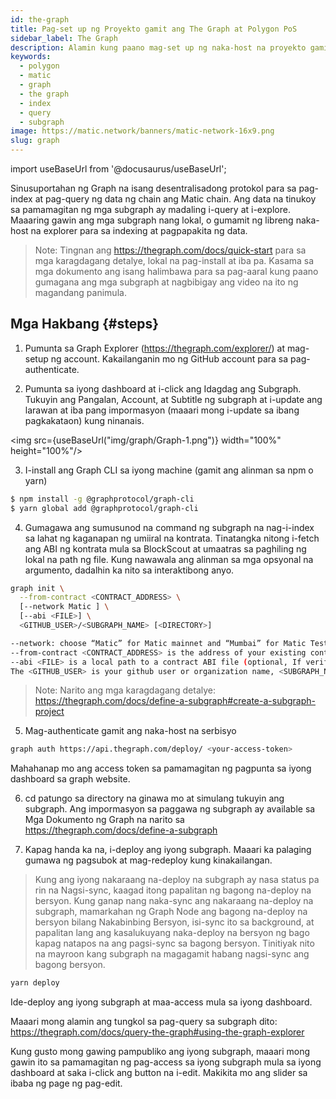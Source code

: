 ```yaml
---
id: the-graph
title: Pag-set up ng Proyekto gamit ang The Graph at Polygon PoS
sidebar_label: The Graph
description: Alamin kung paano mag-set up ng naka-host na proyekto gamit ang The Graph at Polygon.
keywords:
  - polygon
  - matic
  - graph
  - the graph
  - index
  - query
  - subgraph
image: https://matic.network/banners/matic-network-16x9.png
slug: graph
---
```


import useBaseUrl from '@docusaurus/useBaseUrl';

Sinusuportahan ng Graph na isang desentralisadong protokol para sa pag-index at pag-query ng data ng chain ang Matic chain. Ang data na tinukoy sa pamamagitan ng mga subgraph ay madaling i-query at i-explore. Maaaring gawin ang mga subgraph nang lokal, o gumamit ng libreng naka-host na explorer para sa indexing at pagpapakita ng data.

> Note: Tingnan ang https://thegraph.com/docs/quick-start para sa mga karagdagang detalye, lokal na pag-install at iba pa. Kasama sa mga dokumento ang isang halimbawa para sa pag-aaral kung paano gumagana ang mga subgraph at nagbibigay ang video na ito ng magandang panimula.

## Mga Hakbang {#steps}

1. Pumunta sa Graph Explorer (https://thegraph.com/explorer/) at mag-setup ng account. Kakailanganin mo ng GitHub account para sa pag-authenticate.

2. Pumunta sa iyong dashboard at i-click ang Idagdag ang Subgraph. Tukuyin ang Pangalan, Account, at Subtitle ng subgraph at i-update ang larawan at iba pang impormasyon (maaari mong i-update sa ibang pagkakataon) kung ninanais.

<img src={useBaseUrl("img/graph/Graph-1.png")} width="100%" height="100%"/>


3. I-install ang Graph CLI sa iyong machine (gamit ang alinman sa npm o yarn)

```bash
$ npm install -g @graphprotocol/graph-cli
$ yarn global add @graphprotocol/graph-cli
```

4. Gumagawa ang sumusunod na command ng subgraph na nag-i-index sa lahat ng kaganapan ng umiiral na kontrata. Tinatangka nitong i-fetch ang ABI ng kontrata mula sa BlockScout at umaatras sa paghiling ng lokal na path ng file. Kung nawawala ang alinman sa mga opsyonal na argumento, dadalhin ka nito sa  interaktibong anyo.

```bash
graph init \
  --from-contract <CONTRACT_ADDRESS> \
  [--network Matic ] \
  [--abi <FILE>] \
  <GITHUB_USER>/<SUBGRAPH_NAME> [<DIRECTORY>]

--network: choose “Matic” for Matic mainnet and “Mumbai” for Matic Testnet.
--from-contract <CONTRACT_ADDRESS> is the address of your existing contract which you have deployed on the Matic network: Testnet or Mainnet.
--abi <FILE> is a local path to a contract ABI file (optional, If verified in BlockScout, the graph will grab the ABI, otherwise you will need to manually add the ABI. You can save the abi from BlockScout or by running truffle compile or solc on a public project.)
The <GITHUB_USER> is your github user or organization name, <SUBGRAPH_NAME> is the name for your subgraph, and <DIRECTORY> is the optional name of the directory where graph init will put the example subgraph manifest.
```

> Note: Narito ang mga karagdagang detalye: https://thegraph.com/docs/define-a-subgraph#create-a-subgraph-project

5. Mag-authenticate gamit ang naka-host na serbisyo

```bash
graph auth https://api.thegraph.com/deploy/ <your-access-token>
```
Mahahanap mo ang access token sa pamamagitan ng pagpunta sa iyong dashboard sa graph website.

6. cd patungo sa directory na ginawa mo at simulang tukuyin ang subgraph. Ang impormasyon sa paggawa ng subgraph ay available sa Mga Dokumento ng Graph na narito sa https://thegraph.com/docs/define-a-subgraph

7. Kapag handa ka na, i-deploy ang iyong subgraph. Maaari ka palaging gumawa ng pagsubok at mag-redeploy kung kinakailangan.

> Kung ang iyong nakaraang na-deploy na subgraph ay nasa status pa rin na Nagsi-sync, kaagad itong papalitan ng bagong na-deploy na bersyon. Kung ganap nang naka-sync ang nakaraang na-deploy na subgraph, mamarkahan ng Graph Node ang bagong na-deploy na bersyon bilang Nakabinbing Bersyon, isi-sync ito sa background, at papalitan lang ang kasalukuyang naka-deploy na bersyon ng bago kapag natapos na ang pagsi-sync sa bagong bersyon. Tinitiyak nito na mayroon kang subgraph na magagamit habang nagsi-sync ang bagong bersyon.

```bash
yarn deploy
```

Ide-deploy ang iyong subgraph at maa-access mula sa iyong dashboard.

Maaari mong alamin ang tungkol sa pag-query sa subgraph dito: https://thegraph.com/docs/query-the-graph#using-the-graph-explorer

Kung gusto mong gawing pampubliko ang iyong subgraph, maaari mong gawin ito sa pamamagitan ng pag-access sa iyong subgraph mula sa iyong dashboard at saka i-click ang button na i-edit. Makikita mo ang slider sa ibaba ng page ng pag-edit.
